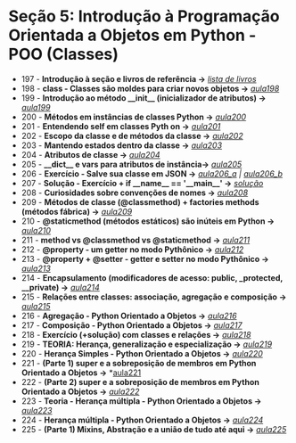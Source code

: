 # Seção 5: Introdução à Programação Orientada a Objetos em Python - POO (Classes)

- 197 - **Introdução à seção e livros de referência ->** *[lista de livros](https://pastelink.net/livrosreferencias)*
- 198 - **class - Classes são moldes para criar novos objetos ->** *[aula198](aula198.py)*
- 199 - **Introdução ao método \_\_init\_\_ (inicializador de atributos) ->** *[aula199](aula199.py)*
- 200 - **Métodos em instâncias de classes Python ->** *[aula200](aula200.py)*
- 201 - **Entendendo self em classes Pyth on ->** *[aula201](aula201.py)*
- 202 - **Escopo da classe e de métodos da classe ->** *[aula202](aula202.py)*
- 203 - **Mantendo estados dentro da classe ->** *[aula203](aula203.py)*
- 204 - **Atributos de classe ->** *[aula204](aula204.py)*
- 205 - **\_\_dict\_\_ e vars para atributos de instância->** *[aula205](aula205.py)*
- 206 - **Exercício - Salve sua classe em JSON ->** *[aula206_a](aula206_a.py) | [aula206_b](aula206_b.py)*
- 207 - **Solução - Exercício + if \_\_name\_\_ == '\_\_main\_\_' ->** *[solução](https://github.com/luizomf/cursopython2023/commit/b6bb18596906ca25bfc460f672082a4e744909d2)*
- 208 - **Curiosidades sobre convenções de nomes ->** *[aula208](aula208.md)*
- 209 - **Métodos de classe (@classmethod) + factories methods (métodos fábrica) ->** *[aula209](aula209.py)*
- 210 - **@staticmethod (métodos estáticos) são inúteis em Python ->** *[aula210](aula210.py)*
- 211 - **method vs @classmethod vs @staticmethod ->** *[aula211](aula211.py)*
- 212 - **@property - um getter no modo Pythônico ->** *[aula212](aula212.py)*
- 213 - **@property + @setter - getter e setter no modo Pythônico ->** *[aula213](aula213.py)*
- 214 - **Encapsulamento (modificadores de acesso: public, _protected, __private) ->** *[aula214](aula214.py)*
- 215 - **Relações entre classes: associação, agregação e composição ->** *[aula215](aula215.py)*
- 216 - **Agregação - Python Orientado a Objetos ->** *[aula216](aula216.py)*
- 217 - **Composição - Python Orientado a Objetos ->** *[aula217](aula217.py)*
- 218 - **Exercício (+solução) com classes e relações ->** *[aula218](aula218.py)*
- 219 - **TEORIA: Herança, generalização e especialização ->** *[aula219](aula219.py)*
- 220 - **Herança Simples - Python Orientado a Objetos ->** *[aula220](aula219.py)*
- 221 - **(Parte 1) super e a sobreposição de membros em Python Orientado a Objetos ->** *[aula221](aula221.py)
- 222 - **(Parte 2) super e a sobreposição de membros em Python Orientado a Objetos ->** *[aula222](aula221.py)*
- 223 - **Teoria - Herança múltipla - Python Orientado a Objetos ->** *[aula223](aula223.py)*
- 224 - **Herança múltipla - Python Orientado a Objetos ->** *[aula224](aula223.py)*
- 225 - **(Parte 1) Mixins, Abstração e a união de tudo até aqui ->** *[aula225](./aula225/)*